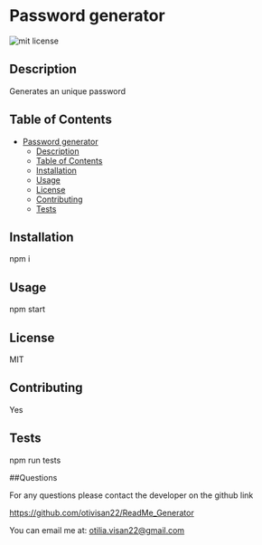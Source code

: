 # Password generator

![mit license](https://img.shields.io/badge/license-MIT-green)

## Description

Generates an unique password

## Table of Contents

- [Password generator](#password-generator)
  - [Description](#description)
  - [Table of Contents](#table-of-contents)
  - [Installation](#installation)
  - [Usage](#usage)
  - [License](#license)
  - [Contributing](#contributing)
  - [Tests](#tests)

## Installation

npm i

## Usage

npm start

## License

MIT

## Contributing

Yes

## Tests

npm run tests

##Questions

For any questions please contact the developer on the github link

https://github.com/otivisan22/ReadMe_Generator

You can email me at: otilia.visan22@gmail.com

